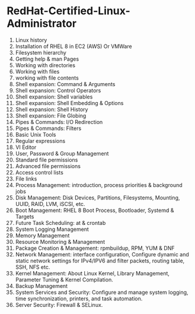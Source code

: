 # RedHat-Certified-Linux-Administrator

1) Linux history
2) Installation of RHEL 8 in EC2 (AWS) Or VMWare
3) Filesystem hierarchy
4) Getting help & man Pages
5) Working with directories
6) Working with files
7) working with file contents
8) Shell expansion: Command & Arguments
9) Shell expansion: Control Operators
10) Shell expansion: Shell variables
11) Shell expansion: Shell Embedding & Options
12) Shell expansion: Shell History
13) Shell expansion: File Globing
14) Pipes & Commands: I/O Redirection
15) Pipes & Commands: Filters
16) Basic Unix Tools
17) Regular expressions
18) VI Editor
19) User, Password & Group Management
20) Standard file permissions
21) Advanced file permissions
22) Access control lists
23) File links
24) Process Management: introduction, process priorities & background jobs
25) Disk Management: Disk Devices, Partitions, Filesystems, Mounting, UUID, RAID, LVM, iSCSI, etc.
26) Boot Management: RHEL 8 Boot Process, Bootloader, Systemd & Targets
27) Future Task Scheduling: at & crontab
28) System Logging Management
29) Memory Management
30) Resource Monitoring & Management
31) Package Creation & Management: rpmbuildup, RPM, YUM & DNF
32) Network Management: interface configuration, Configure dynamic and static network settings for IPv4/IPV6 and filter packets, routing table, SSH, NFS etc.
33) Kernel Management: About Linux Kernel, Library Management, Parameter Tuning & Kernel Compilation.
34) Backup Management
35) System Services and Security: Configure and manage system logging, time synchronization, printers, and task automation. 
36) Server Security: Firewall & SELinux.